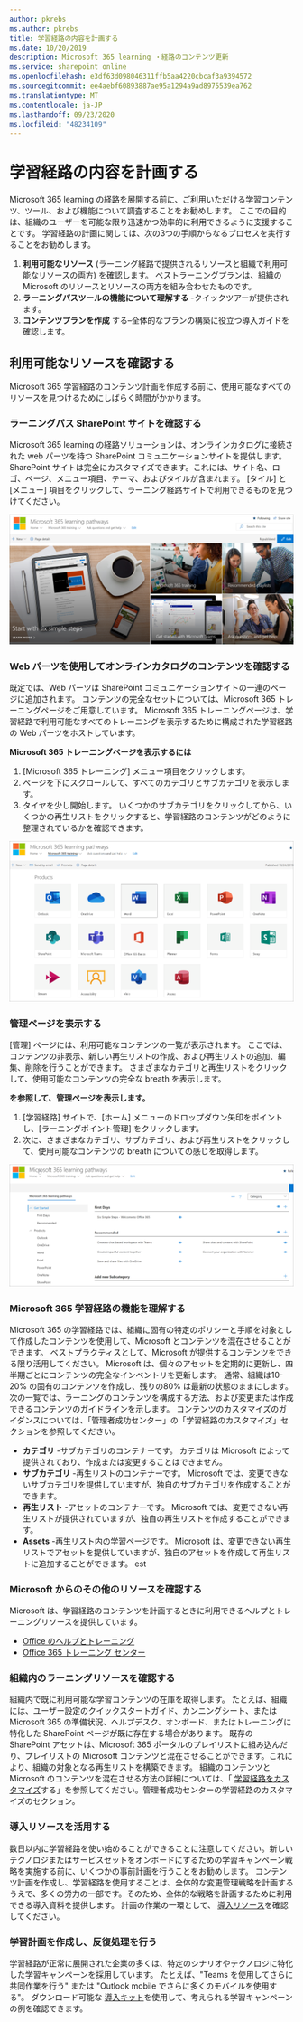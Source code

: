 ```yaml
---
author: pkrebs
ms.author: pkrebs
title: 学習経路の内容を計画する
ms.date: 10/20/2019
description: Microsoft 365 learning ・経路のコンテンツ更新
ms.service: sharepoint online
ms.openlocfilehash: e3df63d098046311ffb5aa4220cbcaf3a9394572
ms.sourcegitcommit: ee4aebf60893887ae95a1294a9ad8975539ea762
ms.translationtype: MT
ms.contentlocale: ja-JP
ms.lasthandoff: 09/23/2020
ms.locfileid: "48234109"
---
```

# <a name="plan-your-learning-pathways-content"></a>学習経路の内容を計画する
Microsoft 365 learning の経路を展開する前に、ご利用いただける学習コンテンツ、ツール、および機能について調査することをお勧めします。 ここでの目的は、組織のユーザーを可能な限り迅速かつ効率的に利用できるように支援することです。 学習経路の計画に関しては、次の3つの手順からなるプロセスを実行することをお勧めします。

1. **利用可能なリソース** (ラーニング経路で提供されるリソースと組織で利用可能なリソースの両方) を確認します。 ベストラーニングプランは、組織の Microsoft のリソースとリソースの両方を組み合わせたものです。
2. **ラーニングパスツールの機能について理解する** -クイックツアーが提供されます。 
3. **コンテンツプランを作成** する–全体的なプランの構築に役立つ導入ガイドを確認します。

## <a name="review-the-available-resources"></a>利用可能なリソースを確認する
Microsoft 365 学習経路のコンテンツ計画を作成する前に、使用可能なすべてのリソースを見つけるためにしばらく時間がかかります。  

### <a name="review-the-learning-pathways-sharepoint-site"></a>ラーニングパス SharePoint サイトを確認する
Microsoft 365 learning の経路ソリューションは、オンラインカタログに接続された web パーツを持つ SharePoint コミュニケーションサイトを提供します。 SharePoint サイトは完全にカスタマイズできます。これには、サイト名、ロゴ、ページ、メニュー項目、テーマ、およびタイルが含まれます。 [タイル] と [メニュー] 項目をクリックして、ラーニング経路サイトで利用できるものを見つけてください。

![cg-introducing.png](media/cg-introducing.png)

### <a name="review-the-content-from-the-online-catalog-with-the-web-part"></a>Web パーツを使用してオンラインカタログのコンテンツを確認する
既定では、Web パーツは SharePoint コミュニケーションサイトの一連のページに追加されます。 コンテンツの完全なセットについては、Microsoft 365 トレーニングページをご用意しています。 Microsoft 365 トレーニングページは、学習経路で利用可能なすべてのトレーニングを表示するために構成された学習経路の Web パーツをホストしています。 

**Microsoft 365 トレーニングページを表示するには**
1. [Microsoft 365 トレーニング] メニュー項目をクリックします。 
1. ページを下にスクロールして、すべてのカテゴリとサブカテゴリを表示します。
2. タイヤを少し開始します。 いくつかのサブカテゴリをクリックしてから、いくつかの再生リストをクリックすると、学習経路のコンテンツがどのように整理されているかを確認できます。 

![cg-adminsuccesscenterplan_01.png](media/cg-adminsuccesscenterplan_01.png)

### <a name="view-the-administration-page"></a>管理ページを表示する
[管理] ページには、利用可能なコンテンツの一覧が表示されます。 ここでは、コンテンツの非表示、新しい再生リストの作成、および再生リストの追加、編集、削除を行うことができます。 さまざまなカテゴリと再生リストをクリックして、使用可能なコンテンツの完全な breath を表示します。 

**を参照して、管理ページを表示します。**
1. [学習経路] サイトで、[ホーム] メニューのドロップダウン矢印をポイントし、[ラーニングポイント管理] をクリックします。  
2. 次に、さまざまなカテゴリ、サブカテゴリ、および再生リストをクリックして、使用可能なコンテンツの breath についての感じを取得します。 

![cg-adminsuccesscenterplan_02.png](media/cg-adminsuccesscenterplan_02.png)

### <a name="get-to-know-the-capabilities-of-microsoft-365-learning-pathways"></a>Microsoft 365 学習経路の機能を理解する
Microsoft 365 の学習経路では、組織に固有の特定のポリシーと手順を対象として作成したコンテンツを使用して、Microsoft とコンテンツを混在させることができます。 ベストプラクティスとして、Microsoft が提供するコンテンツをできる限り活用してください。 Microsoft は、個々のアセットを定期的に更新し、四半期ごとにコンテンツの完全なインベントリを更新します。 通常、組織は10-20% の固有のコンテンツを作成し、残りの80% は最新の状態のままにします。 次の一覧では、ラーニングのコンテンツを構成する方法、および変更または作成できるコンテンツのガイドラインを示します。 コンテンツのカスタマイズのガイダンスについては、「管理者成功センター」の「学習経路のカスタマイズ」セクションを参照してください。

- **カテゴリ** -サブカテゴリのコンテナーです。 カテゴリは Microsoft によって提供されており、作成または変更することはできません。
- **サブカテゴリ** -再生リストのコンテナーです。 Microsoft では、変更できないサブカテゴリを提供していますが、独自のサブカテゴリを作成することができます。 
- **再生リスト** -アセットのコンテナーです。 Microsoft では、変更できない再生リストが提供されていますが、独自の再生リストを作成することができます。  
- **Assets** -再生リスト内の学習ページです。 Microsoft は、変更できない再生リストでアセットを提供していますが、独自のアセットを作成して再生リストに追加することができます。 est

### <a name="review-additional-resources-from-microsoft"></a>Microsoft からのその他のリソースを確認する
Microsoft は、学習経路のコンテンツを計画するときに利用できるヘルプとトレーニングリソースを提供しています。  

-  [Office のヘルプとトレーニング](https://support.office.com)
-  [Office 365 トレーニング センター](https://support.office.com/office-training-center)

### <a name="review-the-learning-resources-in-your-organization"></a>組織内のラーニングリソースを確認する
組織内で既に利用可能な学習コンテンツの在庫を取得します。
たとえば、組織には、ユーザー設定のクイックスタートガイド、カンニングシート、または Microsoft 365 の準備状況、ヘルプデスク、オンボード、またはトレーニングに特化した SharePoint ページが既に存在する場合があります。 既存の SharePoint アセットは、Microsoft 365 ポータルのプレイリストに組み込んだり、プレイリストの Microsoft コンテンツと混在させることができます。これにより、組織の対象となる再生リストを構築できます。 組織のコンテンツと Microsoft のコンテンツを混在させる方法の詳細については、「 [学習経路をカスタマイズ](custom_overview.md)する」を参照してください。管理者成功センターの学習経路のカスタマイズのセクション。

### <a name="leverage-the-adoption-resources"></a>導入リソースを活用する
数日以内に学習経路を使い始めることができることに注意してください。新しいテクノロジまたはサービスセットをオンボードにするための学習キャンペーン戦略を実施する前に、いくつかの事前計画を行うことをお勧めします。 コンテンツ計画を作成し、学習経路を使用することは、全体的な変更管理戦略を計画するうえで、多くの労力の一部です。そのため、全体的な戦略を計画するために利用できる導入資料を提供します。 計画の作業の一環として、 [導入リソース](https://resources.techcommunity.microsoft.com/adoption/)を確認してください。

### <a name="build-a-learning-plan-and-iterate"></a>学習計画を作成し、反復処理を行う 
学習経路が正常に展開された企業の多くは、特定のシナリオやテクノロジに特化した学習キャンペーンを採用しています。 たとえば、"Teams を使用してさらに共同作業を行う" または "Outlook mobile でさらに多くのモバイルを使用する"。 ダウンロード可能な [導入キット](https://teamworktools.azurewebsites.net/m365lp/m365lpadoptionkit.zip)を使用して、考えられる学習キャンペーンの例を確認できます。


 
